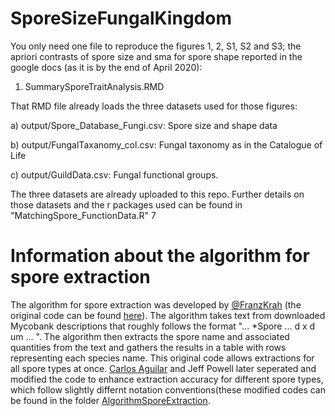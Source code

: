 # SporeSizeFungalKingdom

You only need one file to reproduce the figures 1, 2, S1, S2 and S3; the apriori contrasts of spore size and sma for spore shape reported in the google docs (as it is by the end of April 2020):

1. SummarySporeTraitAnalysis.RMD 


That RMD file already loads the three datasets used for those figures: 

a) output/Spore_Database_Fungi.csv: Spore size and shape data

b) output/FungalTaxanomy_col.csv: Fungal taxonomy as in the Catalogue of Life

c) output/GuildData.csv: Fungal functional groups.

The three datasets are already uploaded to this repo. Further details on those datasets and the r packages used can be found in "MatchingSpore_FunctionData.R"
7

# Information about the algorithm for spore extraction

The algorithm for spore extraction was developed by [@FranzKrah](https://github.com/FranzKrah) (the original code can be found [here](https://github.com/aguilart/SporeSizeFungalKingdom/blob/master/AlgorithmSporeExtraction/extract_spore_info_FromFranz_original.R)). The algorithm takes text from downloaded Mycobank descriptions that roughly follows the format "... *Spore ... d x d um ... ". The algorithm then extracts the spore name and associated quantities from the text and gathers the results in a table with rows representing each species name. This original code allows extractions for all spore types at once. [Carlos Aguilar](https://github.com/aguilart) and Jeff Powell later seperated and modified the code to enhance extraction accuracy for different spore types, which follow slightly differnt notation conventions(these modified codes can be found in the folder [AlgorithmSporeExtraction](https://github.com/aguilart/SporeSizeFungalKingdom/tree/master/AlgorithmSporeExtraction).

